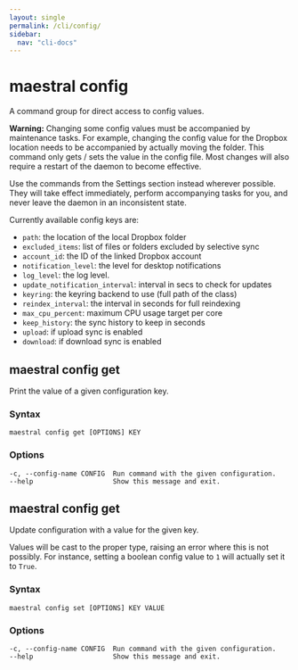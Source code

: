 ```yaml
---
layout: single
permalink: /cli/config/
sidebar:
  nav: "cli-docs"
---
```


# maestral config

A command group for direct access to config values.

**Warning:** Changing some config values must be accompanied by maintenance tasks. For
example, changing the config value for the Dropbox location needs to be accompanied by
actually moving the folder. This command only gets / sets the value in the config file.
Most changes will also require a restart of the daemon to become effective.

Use the commands from the Settings section instead wherever possible. They will take
effect immediately, perform accompanying tasks for you, and never leave the daemon in an
inconsistent state.

Currently available config keys are:

- `path`: the location of the local Dropbox folder
- `excluded_items`: list of files or folders excluded by selective sync
- `account_id`: the ID of the linked Dropbox account
- `notification_level`: the level for desktop notifications
- `log_level`: the log level.
- `update_notification_interval`: interval in secs to check for updates
- `keyring`: the keyring backend to use (full path of the class)
- `reindex_interval`: the interval in seconds for full reindexing
- `max_cpu_percent`: maximum CPU usage target per core
- `keep_history`: the sync history to keep in seconds
- `upload`: if upload sync is enabled
- `download`: if download sync is enabled

## maestral config get

Print the value of a given configuration key.

### Syntax

```
maestral config get [OPTIONS] KEY
```

### Options

```
-c, --config-name CONFIG  Run command with the given configuration.
--help                    Show this message and exit.
```

## maestral config get

Update configuration with a value for the given key.

Values will be cast to the proper type, raising an error where this is not possibly. For
instance, setting a boolean config value to `1` will actually set it to `True`.

### Syntax

```
maestral config set [OPTIONS] KEY VALUE
```

### Options

```
-c, --config-name CONFIG  Run command with the given configuration.
--help                    Show this message and exit.
```